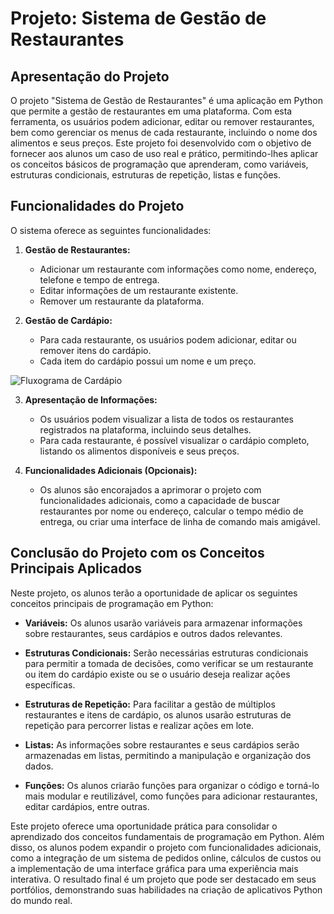 # Projeto: Sistema de Gestão de Restaurantes

## Apresentação do Projeto

O projeto "Sistema de Gestão de Restaurantes" é uma aplicação em Python que permite a gestão de restaurantes em uma plataforma. Com esta ferramenta, os usuários podem adicionar, editar ou remover restaurantes, bem como gerenciar os menus de cada restaurante, incluindo o nome dos alimentos e seus preços. Este projeto foi desenvolvido com o objetivo de fornecer aos alunos um caso de uso real e prático, permitindo-lhes aplicar os conceitos básicos de programação que aprenderam, como variáveis, estruturas condicionais, estruturas de repetição, listas e funções.

## Funcionalidades do Projeto

O sistema oferece as seguintes funcionalidades:

1. **Gestão de Restaurantes:**
   - Adicionar um restaurante com informações como nome, endereço, telefone e tempo de entrega.
   - Editar informações de um restaurante existente.
   - Remover um restaurante da plataforma.

2. **Gestão de Cardápio:**
   - Para cada restaurante, os usuários podem adicionar, editar ou remover itens do cardápio.
   - Cada item do cardápio possui um nome e um preço.

![Fluxograma de Cardápio](https://github.com/rtmazzeo/projeto_ada1/blob/main/fluxograma_cardapio.jpg)


3. **Apresentação de Informações:**
   - Os usuários podem visualizar a lista de todos os restaurantes registrados na plataforma, incluindo seus detalhes.
   - Para cada restaurante, é possível visualizar o cardápio completo, listando os alimentos disponíveis e seus preços.

4. **Funcionalidades Adicionais (Opcionais):**
   - Os alunos são encorajados a aprimorar o projeto com funcionalidades adicionais, como a capacidade de buscar restaurantes por nome ou endereço, calcular o tempo médio de entrega, ou criar uma interface de linha de comando mais amigável.

## Conclusão do Projeto com os Conceitos Principais Aplicados

Neste projeto, os alunos terão a oportunidade de aplicar os seguintes conceitos principais de programação em Python:

- **Variáveis:** Os alunos usarão variáveis para armazenar informações sobre restaurantes, seus cardápios e outros dados relevantes.

- **Estruturas Condicionais:** Serão necessárias estruturas condicionais para permitir a tomada de decisões, como verificar se um restaurante ou item do cardápio existe ou se o usuário deseja realizar ações específicas.

- **Estruturas de Repetição:** Para facilitar a gestão de múltiplos restaurantes e itens de cardápio, os alunos usarão estruturas de repetição para percorrer listas e realizar ações em lote.

- **Listas:** As informações sobre restaurantes e seus cardápios serão armazenadas em listas, permitindo a manipulação e organização dos dados.

- **Funções:** Os alunos criarão funções para organizar o código e torná-lo mais modular e reutilizável, como funções para adicionar restaurantes, editar cardápios, entre outras.

Este projeto oferece uma oportunidade prática para consolidar o aprendizado dos conceitos fundamentais de programação em Python. Além disso, os alunos podem expandir o projeto com funcionalidades adicionais, como a integração de um sistema de pedidos online, cálculos de custos ou a implementação de uma interface gráfica para uma experiência mais interativa. O resultado final é um projeto que pode ser destacado em seus portfólios, demonstrando suas habilidades na criação de aplicativos Python do mundo real.
